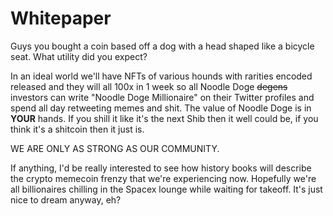 # Whitepaper

Guys you bought a coin based off a dog with a head shaped like a bicycle seat. What utility did you expect? 

In an ideal world we'll have NFTs of various hounds with rarities encoded released and they will all 100x in 1 week so all Noodle Doge <s>degens</s> investors can write "Noodle Doge Millionaire" on their Twitter profiles and spend all day retweeting memes and shit. The value of Noodle Doge is in <b>YOUR</b> hands. If you shill it like it's the next Shib then it well could be, if you think it's a shitcoin then it just is.

WE ARE ONLY AS STRONG AS OUR COMMUNITY.

If anything, I'd be really interested to see how history books will describe the crypto memecoin frenzy that we're experiencing now. Hopefully we're all billionaires chilling in the Spacex lounge while waiting for takeoff. It's just nice to dream anyway, eh?
